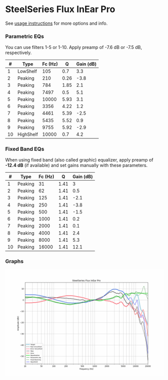 # SteelSeries Flux InEar Pro
See [usage instructions](https://github.com/jaakkopasanen/AutoEq#usage) for more options and info.

### Parametric EQs
You can use filters 1-5 or 1-10. Apply preamp of -7.6 dB or -7.5 dB, respectively.

|   # | Type      |   Fc (Hz) |    Q |   Gain (dB) |
|-----|-----------|-----------|------|-------------|
|   1 | LowShelf  |       105 | 0.7  |         3.3 |
|   2 | Peaking   |       210 | 0.26 |        -3.8 |
|   3 | Peaking   |       784 | 1.85 |         2.1 |
|   4 | Peaking   |      7497 | 0.5  |         5.1 |
|   5 | Peaking   |     10000 | 5.93 |         3.1 |
|   6 | Peaking   |      3356 | 4.22 |         1.2 |
|   7 | Peaking   |      4461 | 5.39 |        -2.5 |
|   8 | Peaking   |      5435 | 5.52 |         0.9 |
|   9 | Peaking   |      9755 | 5.92 |        -2.9 |
|  10 | HighShelf |     10000 | 0.7  |         4.2 |

### Fixed Band EQs
When using fixed band (also called graphic) equalizer, apply preamp of **-12.4 dB** (if available) and set gains manually with these parameters.

|   # | Type    |   Fc (Hz) |    Q |   Gain (dB) |
|-----|---------|-----------|------|-------------|
|   1 | Peaking |        31 | 1.41 |         3   |
|   2 | Peaking |        62 | 1.41 |         0.5 |
|   3 | Peaking |       125 | 1.41 |        -2.1 |
|   4 | Peaking |       250 | 1.41 |        -3.8 |
|   5 | Peaking |       500 | 1.41 |        -1.5 |
|   6 | Peaking |      1000 | 1.41 |         0.2 |
|   7 | Peaking |      2000 | 1.41 |         0.1 |
|   8 | Peaking |      4000 | 1.41 |         2.4 |
|   9 | Peaking |      8000 | 1.41 |         5.3 |
|  10 | Peaking |     16000 | 1.41 |        12.1 |

### Graphs
![](./SteelSeries%20Flux%20InEar%20Pro.png)
